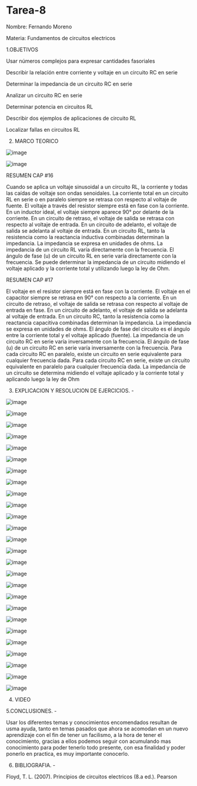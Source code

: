 # Tarea-8

Nombre: Fernando Moreno

Materia: Fundamentos de circuitos electricos

1.OBJETIVOS

Usar números complejos para expresar cantidades fasoriales 

Describir la relación entre corriente y voltaje en un circuito RC en serie 

Determinar la impedancia de un circuito RC en serie

Analizar un circuito RC en serie

Determinar potencia en circuitos RL 

Describir dos ejemplos de aplicaciones de circuito RL

Localizar fallas en circuitos RL

2. MARCO TEORICO

![image](https://user-images.githubusercontent.com/116831534/221394013-f970053f-bc8a-49de-855f-5838758edbfe.png)

![image](https://user-images.githubusercontent.com/116831534/221394015-d2eee0f5-ed5e-43c2-aebd-ee936a76110a.png)

RESUMEN CAP #16

Cuando se aplica un voltaje sinusoidal a un circuito RL, la corriente y todas las caídas de voltaje son ondas senoidales.  La corriente total en un circuito RL en serie o en paralelo siempre se retrasa con respecto al voltaje de fuente.  El voltaje a través del resistor siempre está en fase con la corriente.  En un inductor ideal, el voltaje siempre aparece 90° por delante de la corriente.  En un circuito de retraso, el voltaje de salida se retrasa con respecto al voltaje de entrada.  En un circuito de adelanto, el voltaje de salida se adelanta al voltaje de entrada.  En un circuito RL, tanto la resistencia como la reactancia inductiva combinadas determinan la impedancia.  La impedancia se expresa en unidades de ohms.  La impedancia de un circuito RL varía directamente con la frecuencia.  El ángulo de fase (u) de un circuito RL en serie varía directamente con la frecuencia. Se puede determinar la impedancia de un circuito midiendo el voltaje aplicado y la corriente total y utilizando luego la ley de Ohm.

RESUMEN CAP #17

El voltaje en el resistor siempre está en fase con la corriente.  El voltaje en el capacitor siempre se retrasa en 90° con respecto a la corriente.  En un circuito de retraso, el voltaje de salida se retrasa con respecto al voltaje de entrada en fase.  En un circuito de adelanto, el voltaje de salida se adelanta al voltaje de entrada.  En un circuito RC, tanto la resistencia como la reactancia capacitiva combinadas determinan la impedancia. La impedancia se expresa en unidades de ohms.  El ángulo de fase del circuito es el ángulo entre la corriente total y el voltaje aplicado (fuente). La impedancia de un circuito RC en serie varía inversamente con la frecuencia.  El ángulo de fase (u) de un circuito RC en serie varía inversamente con la frecuencia.  Para cada circuito RC en paralelo, existe un circuito en serie equivalente para cualquier frecuencia dada.  Para cada circuito RC en serie, existe un circuito equivalente en paralelo para cualquier frecuencia dada.  La impedancia de un circuito se determina midiendo el voltaje aplicado y la corriente total y aplicando luego la ley de Ohm

3. EXPLICACION Y RESOLUCION DE EJERCICIOS. -

![image](https://user-images.githubusercontent.com/116831534/221394053-9f069fe8-68ef-4fe9-afb2-b74d36fed2a0.png)

![image](https://user-images.githubusercontent.com/116831534/221394058-7ae7dc7e-086f-457d-87ec-1fcf1162e0d2.png)

![image](https://user-images.githubusercontent.com/116831534/221394060-b23266ee-fa4e-4ca6-9ac7-b01480080597.png)

![image](https://user-images.githubusercontent.com/116831534/221394062-90952aa2-1b5e-482c-b1bc-89dcb19f9a13.png)

![image](https://user-images.githubusercontent.com/116831534/221394065-aba1ada3-c65c-4931-b514-c364fed76227.png)

![image](https://user-images.githubusercontent.com/116831534/221394069-538473c6-95fb-4bd0-8405-895a969e0899.png)

![image](https://user-images.githubusercontent.com/116831534/221394070-207bc363-4959-434e-9c02-f312fe290acf.png)

![image](https://user-images.githubusercontent.com/116831534/221394074-fafadc8d-56de-4da2-a60d-2cdc1e7473d3.png)

![image](https://user-images.githubusercontent.com/116831534/221394078-3a3a81f7-208a-4bbd-9d5e-10f18e9b479d.png)

![image](https://user-images.githubusercontent.com/116831534/221394081-66568254-ae0b-4d86-9b89-03c08ead0f30.png)

![image](https://user-images.githubusercontent.com/116831534/221394083-e41796bf-e941-4cf8-8299-b08d01603369.png)

![image](https://user-images.githubusercontent.com/116831534/221394085-d55c92db-360c-4e5d-840c-48288146091e.png)

![image](https://user-images.githubusercontent.com/116831534/221394089-03036391-ef66-4ddd-b59b-e15d70911715.png)

![image](https://user-images.githubusercontent.com/116831534/221394092-5216fac1-41a4-4986-a815-11e4654d1fc5.png)

![image](https://user-images.githubusercontent.com/116831534/221394094-cbf03a27-a55d-452b-a1de-6247adf43023.png)

![image](https://user-images.githubusercontent.com/116831534/221394098-cd3a7fe2-f3e5-450d-b4f3-5e5db6ab4927.png)

![image](https://user-images.githubusercontent.com/116831534/221394103-74140da7-bbb3-4cad-886a-df32090f9e83.png)

![image](https://user-images.githubusercontent.com/116831534/221394104-c6e1f5c8-b72b-4dd9-9e2a-4b070d8ac6b2.png)

![image](https://user-images.githubusercontent.com/116831534/221394107-26b48b4d-1c16-47a3-90e8-64d52e18c433.png)

![image](https://user-images.githubusercontent.com/116831534/221394110-29a2fe01-e311-4737-9966-6b50b9507a7e.png)

![image](https://user-images.githubusercontent.com/116831534/221394116-748819b3-32a7-4b06-9548-3074232faf9a.png)

![image](https://user-images.githubusercontent.com/116831534/221394119-77a0b56f-c733-42b7-8439-d74b9e3d5583.png)

![image](https://user-images.githubusercontent.com/116831534/221394123-a1d3d930-38f3-4b8f-b89c-257f0f58690b.png)

![image](https://user-images.githubusercontent.com/116831534/221394125-913e9390-f969-4acd-8f91-a446461f8e0e.png)

![image](https://user-images.githubusercontent.com/116831534/221394129-a5ae926f-f371-40a1-843e-b34707078746.png)

![image](https://user-images.githubusercontent.com/116831534/221394132-327df393-59d3-4b2d-8133-d5c845561c9a.png)

4. VIDEO



5.CONCLUSIONES. -

Usar los diferentes temas y conocimientos encomendados resultan de usma ayuda, tanto en temas pasados que ahora se acomodan en un nuevo aprendizaje con el fin de tener un facilismo, a la hora de tener el conocimiento, gracias a ellos podemos seguir con acumulando mas conocimiento para poder tenerlo todo presente, con esa finalidad y poder ponerlo en practica, es muy importante conocerlo.

6. BIBLIOGRAFIA. -

Floyd, T. L. (2007). Principios de circuitos electricos (8.a ed.). Pearson

















